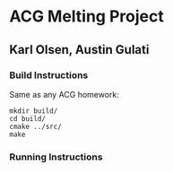 # ACG Melting Project
## Karl Olsen, Austin Gulati
### Build Instructions
Same as any ACG homework:
````
mkdir build/
cd build/
cmake ../src/
make
````
### Running Instructions